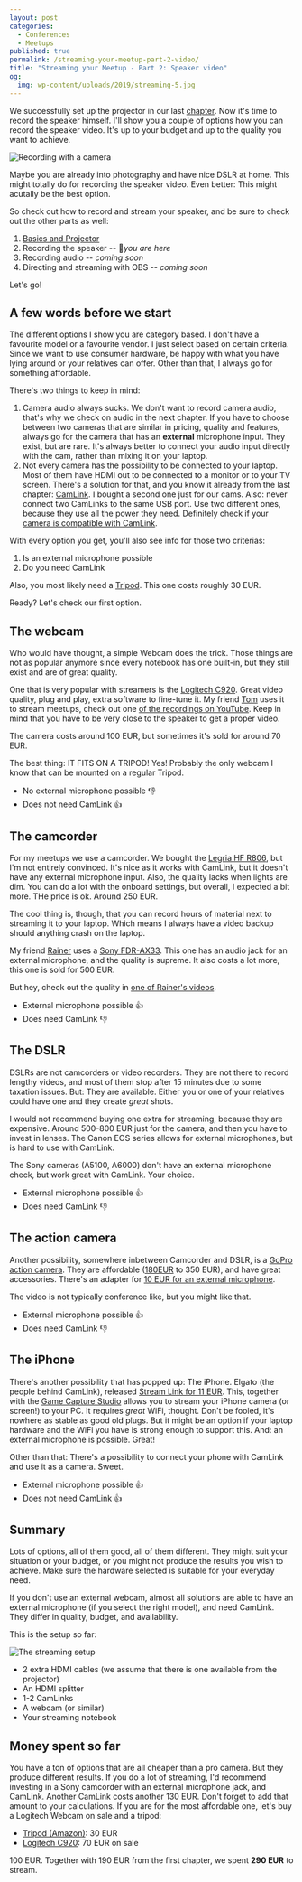 ```yaml
---
layout: post
categories:
  - Conferences
  - Meetups
published: true
permalink: /streaming-your-meetup-part-2-video/
title: "Streaming your Meetup - Part 2: Speaker video"
og:
  img: wp-content/uploads/2019/streaming-5.jpg
---
```


We successfully set up the projector in our last [chapter](/streaming-your-meetup-part-1-projector/).
Now it's time to record the speaker himself. I'll show you a couple of options how you can record
the speaker video. It's up to your budget and up to the quality you want to achieve. 

![Recording with a camera](/wp-content/uploads/2019/streaming-5.jpg)

Maybe you are already into photography and have nice DSLR at home. This might totally do for recording
the speaker video. Even better: This might acutally be the best option. 

So check out how to record and stream your speaker, and be sure to check out the other parts as well:

1. [Basics and Projector](/streaming-your-meetup-part-1-projector/)
2. Recording the speaker -- 📍*you are here*
3. Recording audio -- *coming soon*
4. Directing and streaming with OBS -- *coming soon*

Let's go!

## A few words before we start

The different options I show you are category based. I don't have a favourite model or a favourite vendor.
I just select based on certain criteria. Since we want to use consumer hardware, be happy with what you have
lying around or your relatives can offer. Other than that, I always go for something affordable.

There's two things to keep in mind:

1. Camera audio always sucks. We don't want to record camera audio, that's why we check on audio in the next
   chapter. If you have to choose between two cameras that are similar in pricing, quality and features, always go
   for the camera that has an **external** microphone input. They exist, but are rare. It's always better to connect
   your audio input directly with the cam, rather than mixing it on your laptop.
2. Not every camera has the possibility to be connected to your laptop. Most of them have HDMI out to be connected
   to a monitor or to your TV screen. There's a solution for that, and you know it already from the last chapter:
   [CamLink](https://amzn.to/2K3NiNX). I bought a second one just for our cams. Also: never connect two CamLinks to
   the same USB port. Use two different ones, because they use all the power they need. Definitely check if your
   [camera is compatible with CamLink](https://www.elgato.com/de/gaming/cam-link/camera-check).

With every option you get, you'll also see info for those two criterias:

1. Is an external microphone possible
2. Do you need CamLink

Also, you most likely need a [Tripod](https://amzn.to/2OqUpoK). This one costs roughly 30 EUR.

Ready? Let's check our first option.

## The webcam

Who would have thought, a simple Webcam does the trick. Those things are not as popular anymore since
every notebook has one built-in, but they still exist and are of great quality.

One that is very popular with streamers is the [Logitech C920](https://amzn.to/30PFwh6). Great video quality,
plug and play, extra software to fine-tune it. My friend [Tom](https://twitter.com/tompson) uses it to stream meetups, check out one 
[of the recordings on YouTube](https://www.youtube.com/watch?v=KMfM7cV49Ts). Keep in mind that you have to be
very close to the speaker to get a proper video.

The camera costs around 100 EUR, but sometimes it's sold for around 70 EUR.

The best thing: IT FITS ON A TRIPOD! Yes! Probably the only webcam I know that can be mounted on a
regular Tripod.

- No external microphone possible 👎
- Does not need CamLink 👍

## The camcorder

For my meetups we use a camcorder. We bought the [Legria HF R806](https://amzn.to/2GsPhu3), but I'm not entirely 
convinced. It's nice as it works with CamLink, but it doesn't have any external microphone input. Also, the quality
lacks when lights are dim. You can do a lot with the onboard settings, but overall, I expected a bit more. THe price
is ok. Around 250 EUR.

The cool thing is, though, that you can record hours of material next to streaming it to your laptop. Which means
I always have a video backup should anything crash on the laptop.

My friend [Rainer](https://twitter.com/rstropek) uses a [Sony FDR-AX33](https://amzn.to/2LGdlOn). This one has an audio jack for an external microphone, and the quality is supreme. It also costs a lot more, this one is sold for 500 EUR.

But hey, check out the quality in [one of Rainer's videos](https://www.youtube.com/watch?v=umJE9my_Aeg).

- External microphone possible 👍
- Does need CamLink 👎

## The DSLR

DSLRs are not camcorders or video recorders. They are not there to record lengthy videos, and most of them
stop after 15 minutes due to some taxation issues. But: They are available. Either you or one of your relatives
could have one and they create *great* shots. 

I would not recommend buying one extra for streaming, because they are expensive. Around 500-800 EUR just
for the camera, and then you have to invest in lenses. The Canon EOS series allows for external microphones,
but is hard to use with CamLink. 

The Sony cameras (A5100, A6000) don't have an external microphone check, but work great with CamLink.
Your choice.

- External microphone possible 👍
- Does need CamLink 👎

## The action camera

Another possibility, somewhere inbetween Camcorder and DSLR, is a [GoPro action camera](https://amzn.to/2YnHFTI). They
are affordable ([180EUR](https://amzn.to/2YpT3P1) to 350 EUR), and have great accessories. There's an adapter for [10 EUR for an external microphone](https://amzn.to/2OiwF6t).

The video is not typically conference like, but you might like that.

- External microphone possible 👍
- Does need CamLink 👎

## The iPhone

There's another possibility that has popped up: The iPhone. Elgato (the people behind CamLink), released
[Stream Link for 11 EUR](https://www.elgato.com/de/gaming/screen-link). This, together with the [Game Capture Studio](https://www.elgato.com/de/gaming/game-capture-software) allows you to stream your iPhone camera (or screen!) to your
PC. It requires *great* WiFi, thought. Don't be fooled, it's nowhere as stable as good old plugs. But it might be an
option if your laptop hardware and the WiFi you have is strong enough to support this. And: an external microphone is
possible. Great!

Other than that: There's a possibility to connect your phone with CamLink and use it as a camera. Sweet.

- External microphone possible 👍
- Does not need CamLink 👍

## Summary

Lots of options, all of them good, all of them different. They might suit your situation or your
budget, or you might not produce the results you wish to achieve. Make sure the hardware selected is
suitable for your everyday need.

If you don't use an external webcam, almost all solutions are able to have an external microphone
(if you select the right model), and need CamLink. They differ in quality, budget, and availability.

This is the setup so far:

![The streaming setup](/wp-content/uploads/2019/streaming-6.png)

- 2 extra HDMI cables (we assume that there is one available from the projector)
- An HDMI splitter
- 1-2 CamLinks
- A webcam (or similar)
- Your streaming notebook


## Money spent so far

You have a ton of options that are all cheaper than a pro camera. But they produce different results. If you do a
lot of streaming, I'd recommend investing in a Sony camcorder with an external microphone jack, and CamLink. Another CamLink costs another 130 EUR. Don't forget to add that amount to your calculations.
If you are for the most affordable one, let's buy a Logitech Webcam on sale and a tripod:

- [Tripod (Amazon)](https://amzn.to/2OqUpoK): 30 EUR
- [Logitech C920](https://amzn.to/30PFwh6): 70 EUR on sale

100 EUR. Together with 190 EUR from the first chapter, we spent **290 EUR** to stream.
